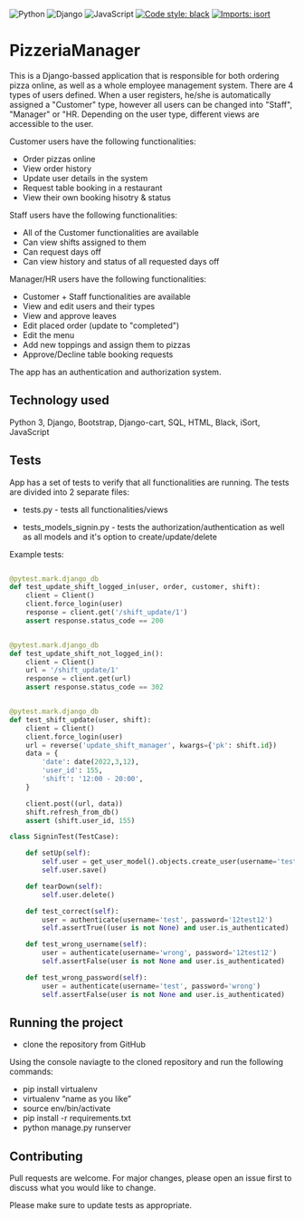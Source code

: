 ![Python](https://img.shields.io/badge/Python-3776AB?style=for-the-badge&logo=python&logoColor=white)
![Django](https://img.shields.io/badge/Django-092E20?style=for-the-badge&logo=django&logoColor=white)
![JavaScript](https://img.shields.io/badge/JavaScript-F7DF1E?style=for-the-badge&logo=JavaScript&logoColor=white)
[![Code style: black](https://img.shields.io/badge/code%20style-black-000000.svg)](https://github.com/psf/black)
[![Imports: isort](https://img.shields.io/badge/%20imports-isort-%231674b1?style=flat&labelColor=ef8336)](https://pycqa.github.io/isort/)
# PizzeriaManager

This is a Django-bassed application that is responsible for both ordering pizza online, as well as a whole employee management system. There are 4 types of users defined. When a user registers, he/she is automatically assigned a "Customer" type, however all users can be changed into "Staff", "Manager" or "HR. Depending on the user type, different views are accessible to the user.

Customer users have the following functionalities:
* Order pizzas online
* View order history
* Update user details in the system
* Request table booking in a restaurant
* View their own booking hisotry & status

Staff users have the following functionalities:
* All of the Customer functionalities are available
* Can view shifts assigned to them
* Can request days off
* Can view history and status of all requested days off

Manager/HR users have the following functionalities:
* Customer + Staff functionalities are available
* View and edit users and their types
* View and approve leaves
* Edit placed order (update to "completed")
* Edit the menu
* Add new toppings and assign them to pizzas
* Approve/Decline table booking requests

The app has an authentication and authorization system.


## Technology used

Python 3, Django, Bootstrap, Django-cart, SQL, HTML, Black, iSort, JavaScript

## Tests

App has a set of tests to verify that all functionalities are running. The tests are divided into 2 separate files:
* tests.py - tests all functionalities/views

* tests_models_signin.py - tests the authorization/authentication as well as all models and it's option to create/update/delete

Example tests:
```python

@pytest.mark.django_db
def test_update_shift_logged_in(user, order, customer, shift):
    client = Client()
    client.force_login(user)
    response = client.get('/shift_update/1')
    assert response.status_code == 200


@pytest.mark.django_db
def test_update_shift_not_logged_in():
    client = Client()
    url = '/shift_update/1'
    response = client.get(url)
    assert response.status_code == 302


@pytest.mark.django_db
def test_shift_update(user, shift):
    client = Client()
    client.force_login(user)
    url = reverse('update_shift_manager', kwargs={'pk': shift.id})
    data = {
        'date': date(2022,3,12),
        'user_id': 155,
        'shift': '12:00 - 20:00',
    }

    client.post((url, data))
    shift.refresh_from_db()
    assert (shift.user_id, 155)
```
```python
class SigninTest(TestCase):

    def setUp(self):
        self.user = get_user_model().objects.create_user(username='test', password='12test12', email='test@example.com')
        self.user.save()

    def tearDown(self):
        self.user.delete()

    def test_correct(self):
        user = authenticate(username='test', password='12test12')
        self.assertTrue((user is not None) and user.is_authenticated)

    def test_wrong_username(self):
        user = authenticate(username='wrong', password='12test12')
        self.assertFalse(user is not None and user.is_authenticated)

    def test_wrong_password(self):
        user = authenticate(username='test', password='wrong')
        self.assertFalse(user is not None and user.is_authenticated)
```
## Running the project

* clone the repository from GitHub

Using the console naviagte to the cloned repository and run the following commands:

* pip install virtualenv
* virtualenv “name as you like”
* source env/bin/activate
* pip install -r requirements.txt
* python manage.py runserver

## Contributing
Pull requests are welcome. For major changes, please open an issue first to discuss what you would like to change.

Please make sure to update tests as appropriate.
